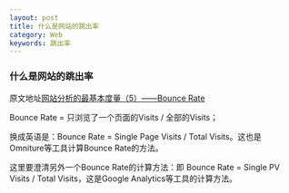 ```yaml
---
layout: post
title: 什么是网站的跳出率
category: Web
keywords: 跳出率
---
```


### 什么是网站的跳出率
原文地址[网站分析的最基本度量（5）——Bounce Rate](http://www.chinawebanalytics.cn/key-metrics-5-bounce-rate/)

Bounce Rate = 只浏览了一个页面的Visits / 全部的Visits；

换成英语是：Bounce Rate = Single Page Visits / Total Visits。这也是Omniture等工具计算Bounce Rate的方法。

这里要澄清另外一个Bounce Rate的计算方法：即 Bounce Rate = Single PV Visits / Total Visits，这是Google Analytics等工具的计算方法。


	